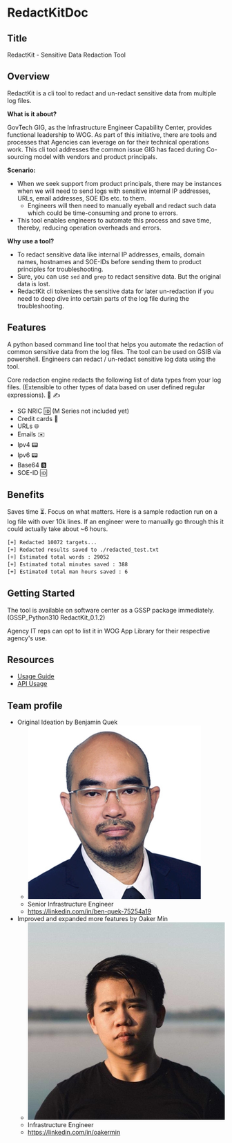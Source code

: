# RedactKitDoc

## Title

RedactKit - Sensitive Data Redaction Tool

## Overview

RedactKit is a cli tool to redact and un-redact sensitive data from multiple log files.

**What is it about?**

GovTech GIG, as the Infrastructure Engineer Capability Center, provides functional leadership to WOG. As part of this initiative, there are tools and processes that Agencies can leverage on for their technical operations work. This cli tool addresses the common issue GIG has faced during Co-sourcing model with vendors and product principals.

**Scenario:**

- When we seek support from product principals, there may be instances when we will need to send logs with sensitive internal IP addresses, URLs, email addresses, SOE IDs etc. to them.
  - Engineers will then need to manually eyeball and redact such data which could be time-consuming and prone to errors.
- This tool enables engineers to automate this process and save time, thereby, reducing operation overheads and errors.

**Why use a tool?**

- To redact sensitive data like internal IP addresses, emails, domain names, hostnames and SOE-IDs before sending them to product principles for troubleshooting.
- Sure, you can use `sed` and `grep` to redact sensitive data. But the original data is lost.
- RedactKit cli tokenizes the sensitive data for later un-redaction if you need to deep dive into certain parts of the log file during the troubleshooting.

## Features

A python based command line tool that helps you automate the redaction of common sensitive data from the log files. The tool can be used on GSIB via powershell. Engineers can redact / un-redact sensitive log data using the tool.

Core redaction engine redacts the following list of data types from your log files. (Extensible to other types of data based on user defined regular expressions). 📄 ✍️

- SG NRIC 🆔 (M Series not included yet)
- Credit cards 🏧
- URLs 🌐
- Emails ✉️
- Ipv4 📟
- Ipv6 📟
- Base64 🅱️
- SOE-ID 🆔

## Benefits

Saves time ⏳. Focus on what matters.
Here is a sample redaction run on a log file with over 10k lines. If an engineer were to manually go through this it could actually take about ~6 hours.

```bash
[+] Redacted 10072 targets...
[+] Redacted results saved to ./redacted_test.txt
[+] Estimated total words : 29052
[+] Estimated total minutes saved : 388
[+] Estimated total man hours saved : 6
```

## Getting Started

The tool is available on software center as a GSSP package immediately. (GSSP_Python310 RedactKit_0.1.2)

Agency IT reps can opt to list it in WOG App Library for their respective agency's use.

## Resources

- [Usage Guide](./Usage.md)
- [API Usage](./API_Usage.md)

## Team profile

<!-- NEED HELP WITH PHOTO RESIZING -->
- Original Ideation by Benjamin Quek
  - ![Ben's photo here](./assets/ben.jpeg)
  - Senior Infrastructure Engineer
  - <https://linkedin.com/in/ben-quek-75254a19>
- Improved and expanded more features by Oaker Min
  - ![Bruce's photo here](./assets/bruce.jpeg)
  - Infrastructure Engineer
  - <https://linkedin.com/in/oakermin>
